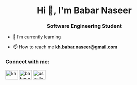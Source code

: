 <h1 align="center">Hi 👋, I'm Babar Naseer</h1>
<h3 align="center">Software Engineering Student </h3>

- 🌱 I’m currently learning 

- 📫 How to reach me **kh.babar.naseer@gmail.com**

<h3 align="left">Connect with me:</h3>
<p align="left">
<a href="https://linkedin.com/in/kh-babar-naseer/" target="blank"><img align="center" src="https://raw.githubusercontent.com/rahuldkjain/github-profile-readme-generator/master/src/images/icons/Social/linked-in-alt.svg" alt="kh-babar-naseer/" height="30" width="40" /></a>
<a href="https://fb.com/babar.naseer.716" target="blank"><img align="center" src="https://raw.githubusercontent.com/rahuldkjain/github-profile-readme-generator/master/src/images/icons/Social/facebook.svg" alt="babar.naseer.716" height="30" width="40" /></a>
<a href="https://instagram.com/usuallybabar07/" target="blank"><img align="center" src="https://raw.githubusercontent.com/rahuldkjain/github-profile-readme-generator/master/src/images/icons/Social/instagram.svg" alt="usuallybabar07/" height="30" width="40" /></a>
</p>


